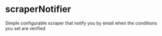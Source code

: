 scraperNotifier
===============

Simple configurable scraper that notify you by email when the conditions you set are verified
